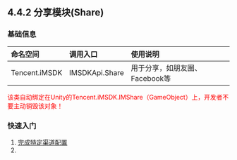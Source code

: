 ## 4.4.2 分享模块(Share)

### 基础信息

| 命名空间 | 调用入口 |使用说明|
| :-- |:-- |:--|
| Tencent.iMSDK | IMSDKApi.Share | 用于分享，如朋友圈、Facebook等 |


<font color=red>该类自动绑定在Unity的Tencent.iMSDK.IMShare（GameObject）上，开发者不要主动销毁该对象！</font>

### 快速入门
1. [完成特定渠道配置](../../Channel/README.md)
2. 